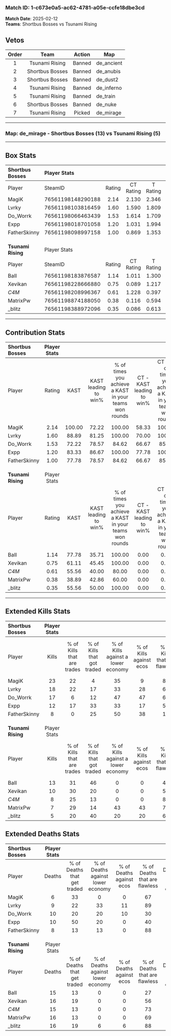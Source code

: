 ### Match ID: 1-c673e0a5-ac62-4781-a05e-ccfe18dbe3cd  
**Match Date**: 2025-02-12  
**Teams**: Shortbus Bosses vs Tsunami Rising  

## Vetos  

| Order | Team | Action | Map |
| :---: | :--: | :----: | --- |
| 1 | Tsunami Rising | Banned | de_ancient |
| 2 | Shortbus Bosses | Banned | de_anubis |
| 3 | Shortbus Bosses | Banned | de_dust2 |
| 4 | Tsunami Rising | Banned | de_inferno |
| 5 | Tsunami Rising | Banned | de_train |
| 6 | Shortbus Bosses | Banned | de_nuke |
| 7 | Tsunami Rising | Picked | de_mirage |

---  

### **Map**: de_mirage - Shortbus Bosses (13) vs Tsunami Rising (5)  
---  

## Box Stats  

| **Shortbus Bosses** | Player Stats      |        |           |          |        |       |       |         |        |      |     |
| :- | :- | :-: | :-: | :-: | :-: | :-: | :-: | :-: | :-: | :-: | :-: |
| Player              | SteamID           | Rating | CT Rating | T Rating |  KAST  |  ADR  | Kills | Assists | Deaths | K/D  | HS% |
| MagiK               | 76561198148290188 |  2.14  |   2.130   |  2.346   | 100.00 | 124.1 |  23   |    5    |   6    | 3.83 | 39  |
| Lvrky               | 76561198103816459 |  1.60  |   1.590   |  1.809   | 88.89  | 86.8  |  18   |    3    |   9    | 2.00 | 55  |
| Do_Worrk            | 76561198066463439 |  1.53  |   1.614   |  1.709   | 72.22  | 113.7 |  17   |   11    |   10   | 1.70 | 35  |
| Expp                | 76561198018701058 |  1.20  |   1.031   |  1.994   | 83.33  | 63.8  |  12   |    9    |   10   | 1.20 | 41  |
| FatherSkinny        | 76561198098997158 |  1.00  |   0.869   |  1.353   | 77.78  | 60.9  |   8   |    5    |   8    | 1.00 | 62  |
|                     |                   |        |           |          |        |       |       |         |        |      |     |
|                     |                   |        |           |          |        |       |       |         |        |      |     |
|                     |                   |        |           |          |        |       |       |         |        |      |     |
| **Tsunami Rising**  | Player Stats      |        |           |          |        |       |       |         |        |      |     |
| Player              | SteamID           | Rating | CT Rating | T Rating |  KAST  |  ADR  | Kills | Assists | Deaths | K/D  | HS% |
| BaII                | 76561198183876587 |  1.14  |   1.011   |  1.300   | 77.78  | 96.1  |  13   |    5    |   15   | 0.87 | 76  |
| Xevikan             | 76561198228666880 |  0.75  |   0.089   |  1.217   | 61.11  | 67.6  |  10   |    4    |   16   | 0.63 | 60  |
| _C4M_               | 76561198208996367 |  0.61  |   1.228   |  0.397   | 55.56  | 57.2  |   8   |    3    |   15   | 0.53 | 25  |
| MatrixPw            | 76561198874188050 |  0.38  |   0.116   |  0.594   | 38.89  | 47.2  |   7   |    3    |   16   | 0.44 | 42  |
| _bIitz              | 76561198388972096 |  0.35  |   0.086   |  0.613   | 55.56  | 28.7  |   5   |    4    |   16   | 0.31 | 40  |
---  

## Contribution Stats  

| **Shortbus Bosses** | Player Stats |        |                      |                                                        |                           |                                                             |                          |                                                            |
| :- | :-: | :-: | :-: | :-: | :-: | :-: | :-: | :-: |
| Player              |    Rating    |  KAST  | KAST leading to win% | % of times you achieve a KAST in your teams won rounds | CT - KAST leading to win% | CT - % of times you achieve a KAST in your teams won rounds | T - KAST leading to win% | T - % of times you achieve a KAST in your teams won rounds |
| MagiK               |     2.14     | 100.00 |        72.22         |                         100.00                         |           58.33           |                           100.00                            |          100.00          |                           100.00                           |
| Lvrky               |     1.60     | 88.89  |        81.25         |                         100.00                         |           70.00           |                           100.00                            |          100.00          |                           100.00                           |
| Do_Worrk            |     1.53     | 72.22  |        78.57         |                         84.62                          |           66.67           |                            85.71                            |          100.00          |                           83.33                            |
| Expp                |     1.20     | 83.33  |        86.67         |                         100.00                         |           77.78           |                           100.00                            |          100.00          |                           100.00                           |
| FatherSkinny        |     1.00     | 77.78  |        78.57         |                         84.62                          |           66.67           |                            85.71                            |          100.00          |                           83.33                            |
|                     |              |        |                      |                                                        |                           |                                                             |                          |                                                            |
|                     |              |        |                      |                                                        |                           |                                                             |                          |                                                            |
|                     |              |        |                      |                                                        |                           |                                                             |                          |                                                            |
| **Tsunami Rising**  | Player Stats |        |                      |                                                        |                           |                                                             |                          |                                                            |
| Player              |    Rating    |  KAST  | KAST leading to win% | % of times you achieve a KAST in your teams won rounds | CT - KAST leading to win% | CT - % of times you achieve a KAST in your teams won rounds | T - KAST leading to win% | T - % of times you achieve a KAST in your teams won rounds |
| BaII                |     1.14     | 77.78  |        35.71         |                         100.00                         |           0.00            |                            0.00                             |          50.00           |                           100.00                           |
| Xevikan             |     0.75     | 61.11  |        45.45         |                         100.00                         |           0.00            |                            0.00                             |          55.56           |                           100.00                           |
| _C4M_               |     0.61     | 55.56  |        40.00         |                         80.00                          |           0.00            |                            0.00                             |          66.67           |                           80.00                            |
| MatrixPw            |     0.38     | 38.89  |        42.86         |                         60.00                          |           0.00            |                            0.00                             |          60.00           |                           60.00                            |
| _bIitz              |     0.35     | 55.56  |        50.00         |                         100.00                         |           0.00            |                            0.00                             |          62.50           |                           100.00                           |
---  

## Extended Kills Stats  

| **Shortbus Bosses** | Player Stats |                            |                            |                                    |                         |                              |                                 |                                       |                    |           |
| :- | :-: | :-: | :-: | :-: | :-: | :-: | :-: | :-: | :-: | :-: |
| Player              |    Kills     | % of Kills that are trades | % of Kills that got traded | % of Kills against a lower economy | % of Kills against ecos | % of Kills that are flawless | % of Kills that are close duels | % of Kills that are assisted by flash | Pistol Round Kills | AWP Kills |
| MagiK               |      23      |             22             |             4              |                 35                 |            9            |              83              |                0                |                  13                   |         4          |    12     |
| Lvrky               |      18      |             22             |             17             |                 33                 |           28            |              67              |                6                |                   0                   |         1          |     0     |
| Do_Worrk            |      17      |             6              |             12             |                 47                 |           47            |              65              |               12                |                   6                   |         1          |     1     |
| Expp                |      12      |             17             |             33             |                 33                 |           17            |              50              |                8                |                   0                   |         3          |     0     |
| FatherSkinny        |      8       |             0              |             25             |                 50                 |           38            |              13              |               13                |                  25                   |         0          |     0     |
|                     |              |                            |                            |                                    |                         |                              |                                 |                                       |                    |           |
|                     |              |                            |                            |                                    |                         |                              |                                 |                                       |                    |           |
|                     |              |                            |                            |                                    |                         |                              |                                 |                                       |                    |           |
| **Tsunami Rising**  | Player Stats |                            |                            |                                    |                         |                              |                                 |                                       |                    |           |
| Player              |    Kills     | % of Kills that are trades | % of Kills that got traded | % of Kills against a lower economy | % of Kills against ecos | % of Kills that are flawless | % of Kills that are close duels | % of Kills that are assisted by flash | Pistol Round Kills | AWP Kills |
| BaII                |      13      |             31             |             46             |                 0                  |            0            |              46              |                0                |                   8                   |         4          |     0     |
| Xevikan             |      10      |             30             |             20             |                 0                  |            0            |              50              |                0                |                  20                   |         1          |     0     |
| _C4M_               |      8       |             25             |             13             |                 0                  |            0            |              88              |                0                |                   0                   |         2          |     4     |
| MatrixPw            |      7       |             29             |             14             |                 43                 |           43            |              71              |                0                |                   0                   |         0          |     0     |
| _bIitz              |      5       |             20             |             40             |                 20                 |           20            |              60              |                0                |                   0                   |         1          |     0     |
## Extended Deaths Stats  

| **Shortbus Bosses** | Player Stats |                             |                                   |                          |                               |                            |                           |               |
| :- | :-: | :-: | :-: | :-: | :-: | :-: | :-: | :-: |
| Player              |    Deaths    | % of Deaths that get traded | % of Deaths against lower economy | % of Deaths against ecos | % of Deaths that are flawless | % of Deaths that are close | % of Deaths while blinded | Deaths to AWP |
| MagiK               |      6       |             33              |                 0                 |            0             |              67               |             0              |             0             |       1       |
| Lvrky               |      9       |             22              |                33                 |            11            |              89               |             0              |             0             |       1       |
| Do_Worrk            |      10      |             20              |                20                 |            10            |              30               |             0              |             0             |       2       |
| Expp                |      10      |             50              |                20                 |            0             |              40               |             0              |            10             |       0       |
| FatherSkinny        |      8       |             13              |                13                 |            0             |              88               |             0              |            25             |       0       |
|                     |              |                             |                                   |                          |                               |                            |                           |               |
|                     |              |                             |                                   |                          |                               |                            |                           |               |
|                     |              |                             |                                   |                          |                               |                            |                           |               |
| **Tsunami Rising**  | Player Stats |                             |                                   |                          |                               |                            |                           |               |
| Player              |    Deaths    | % of Deaths that get traded | % of Deaths against lower economy | % of Deaths against ecos | % of Deaths that are flawless | % of Deaths that are close | % of Deaths while blinded | Deaths to AWP |
| BaII                |      15      |             13              |                 0                 |            0             |              27               |             13             |             7             |       1       |
| Xevikan             |      16      |             19              |                 0                 |            0             |              56               |             6              |            13             |       0       |
| _C4M_               |      15      |             13              |                 0                 |            0             |              73               |             7              |             7             |       4       |
| MatrixPw            |      16      |             13              |                 0                 |            0             |              69               |             6              |             6             |       3       |
| _bIitz              |      16      |             19              |                 6                 |            6             |              88               |             0              |             6             |       5       |
